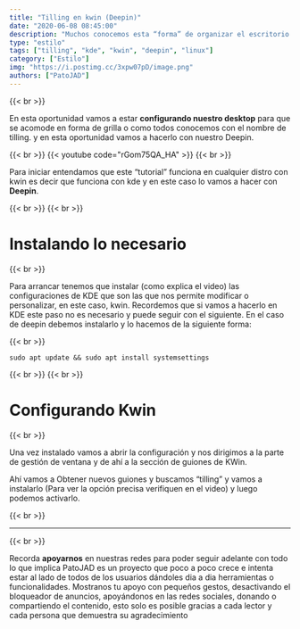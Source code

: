 ```yaml
---
title: "Tilling en kwin (Deepin)"
date: "2020-06-08 08:45:00"
description: "Muchos conocemos esta “forma” de organizar el escritorio en grillas auto acomodables que nos permiten manejar de una forma más simple el escritorio"
type: "estilo"
tags: ["tilling", "kde", "kwin", "deepin", "linux"]
category: ["Estilo"]
img: "https://i.postimg.cc/3xpw07pD/image.png"
authors: ["PatoJAD"]
---
```


{{< br >}}

En esta oportunidad vamos a estar **configurando nuestro desktop** para que se acomode en forma de grilla o como todos conocemos con el nombre de tilling. y en esta oportunidad vamos a hacerlo con nuestro Deepin.

{{< br >}}
{{< youtube code="rGom75QA_HA" >}}
{{< br >}}

Para iniciar entendamos que este “tutorial” funciona en cualquier distro con kwin es decir que funciona con kde y en este caso lo vamos a hacer con **Deepin**.

{{< br >}}
{{< br >}}

# Instalando lo necesario

{{< br >}}

Para arrancar tenemos que instalar (como explica el video) las configuraciones de KDE que son las que nos permite modificar o personalizar, en este caso, kwin. Recordemos que si vamos a hacerlo en KDE este paso no es necesario y puede seguir con el siguiente. En el caso de deepin debemos instalarlo y lo hacemos de la siguiente forma:

{{< br >}}

    sudo apt update && sudo apt install systemsettings

{{< br >}}
{{< br >}}

# Configurando Kwin

{{< br >}}

Una vez instalado vamos a abrir la configuración y nos dirigimos a la parte de gestión de ventana y de ahí a la sección de guiones de KWin.

Ahí vamos a Obtener nuevos guiones y buscamos “tilling” y vamos a instalarlo (Para ver la opción precisa verifiquen en el video) y luego podemos activarlo.

{{< br >}}

---

{{< br >}}

Recorda **apoyarnos** en nuestras redes para poder seguir adelante con todo lo que implica PatoJAD es un proyecto que poco a poco crece e intenta estar al lado de todos de los usuarios dándoles dia a dia herramientas o funcionalidades. Mostranos tu apoyo con pequeños gestos, desactivando el bloqueador de anuncios, apoyándonos en las redes sociales, donando o compartiendo el contenido, esto solo es posible gracias a cada lector y cada persona que demuestra su agradecimiento
